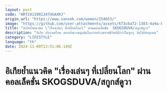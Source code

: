 ```yaml
---
layout: post
code: "ART2411081347UGAXRJ"
origin_url: "https://www.sanook.com/women/254653/"
image: "https://github.com/user-attachments/assets/673c6a72-1383-4a9a-ba20-2ecf42c7fb64"
title: "อิเกียย้ำแนวคิด \"เรื่องเล่นๆ ที่เปลี่ยนโลก\" ผ่านคอลเล็คชั่น  SKOGSDUVA/สกูกส์ดูวา"
description: "อิเกีย ประเทศไทย ตอกย้ำความมุ่งมั่นในการสร้างสรรค์ชีวิตที่ดีกว่าในทุกๆ วันให้กับทุกคน"
category: "LIFESTYLE"
language: "th"
date: 2024-11-08T13:51:06.149Z
---
```


# อิเกียย้ำแนวคิด "เรื่องเล่นๆ ที่เปลี่ยนโลก" ผ่านคอลเล็คชั่น  SKOGSDUVA/สกูกส์ดูวา